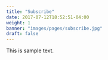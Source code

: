 ```yaml
---
title: "Subscribe"
date: 2017-07-12T18:52:51-04:00
weight: 1
banner: "images/pages/subscribe.jpg"
draft: false
---
```


This is sample text.